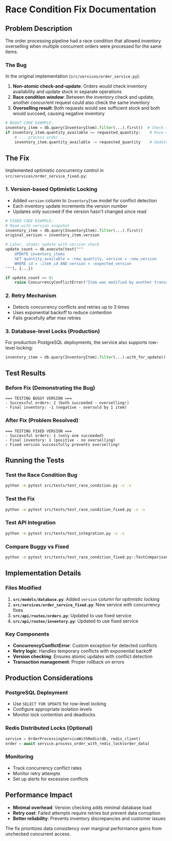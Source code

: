 # Race Condition Fix Documentation

## Problem Description

The order processing pipeline had a race condition that allowed inventory overselling when multiple concurrent orders were processed for the same items.

### The Bug

In the original implementation (`src/services/order_service.py`):

1. **Non-atomic check-and-update**: Orders would check inventory availability and update stock in separate operations
2. **Race condition window**: Between the inventory check and update, another concurrent request could also check the same inventory
3. **Overselling result**: Both requests would see sufficient stock and both would succeed, causing negative inventory

```python
# BUGGY CODE EXAMPLE:
inventory_item = db.query(InventoryItem).filter(...).first()  # Check stock
if inventory_item.quantity_available >= requested_quantity:    # Race condition here!
    # ... process order ...
    inventory_item.quantity_available -= requested_quantity    # Update stock
```

## The Fix

Implemented optimistic concurrency control in `src/services/order_service_fixed.py`:

### 1. Version-based Optimistic Locking

- Added `version` column to `InventoryItem` model for conflict detection
- Each inventory update increments the version number  
- Updates only succeed if the version hasn't changed since read

```python
# FIXED CODE EXAMPLE:
# Read with version snapshot
inventory_item = db.query(InventoryItem).filter(...).first()
original_version = inventory_item.version

# Later, atomic update with version check
update_count = db.execute(text("""
    UPDATE inventory_items 
    SET quantity_available = :new_quantity, version = :new_version
    WHERE id = :item_id AND version = :expected_version
"""), {...})

if update_count == 0:
    raise ConcurrencyConflictError("Item was modified by another transaction")
```

### 2. Retry Mechanism

- Detects concurrency conflicts and retries up to 3 times
- Uses exponential backoff to reduce contention
- Fails gracefully after max retries

### 3. Database-level Locks (Production)

For production PostgreSQL deployments, the service also supports row-level locking:

```python
inventory_item = db.query(InventoryItem).filter(...).with_for_update().first()
```

## Test Results

### Before Fix (Demonstrating the Bug)

```
=== TESTING BUGGY VERSION ===
- Successful orders: 2 (both succeeded - overselling!)
- Final inventory: -1 (negative - oversold by 1 item)
```

### After Fix (Problem Resolved)

```
=== TESTING FIXED VERSION ===  
- Successful orders: 1 (only one succeeded)
- Final inventory: 1 (positive - no overselling)
✓ Fixed version successfully prevents overselling!
```

## Running the Tests

### Test the Race Condition Bug
```bash
python -m pytest src/tests/test_race_condition.py -v -s
```

### Test the Fix
```bash
python -m pytest src/tests/test_race_condition_fixed.py -v -s
```

### Test API Integration
```bash
python -m pytest src/tests/test_integration.py -v -s
```

### Compare Buggy vs Fixed
```bash
python -m pytest src/tests/test_race_condition_fixed.py::TestComparisonBuggyVsFixed -v -s
```

## Implementation Details

### Files Modified

1. **`src/models/database.py`**: Added `version` column for optimistic locking
2. **`src/services/order_service_fixed.py`**: New service with concurrency fixes
3. **`src/api/routes/orders.py`**: Updated to use fixed service
4. **`src/api/routes/inventory.py`**: Updated to use fixed service

### Key Components

- **ConcurrencyConflictError**: Custom exception for detected conflicts
- **Retry logic**: Handles temporary conflicts with exponential backoff
- **Version checking**: Ensures atomic updates with conflict detection
- **Transaction management**: Proper rollback on errors

## Production Considerations

### PostgreSQL Deployment
- Use `SELECT FOR UPDATE` for row-level locking
- Configure appropriate isolation levels
- Monitor lock contention and deadlocks

### Redis Distributed Locks (Optional)
```python
service = OrderProcessingServiceWithRedis(db, redis_client)
order = await service.process_order_with_redis_lock(order_data)
```

### Monitoring
- Track concurrency conflict rates
- Monitor retry attempts
- Set up alerts for excessive conflicts

## Performance Impact

- **Minimal overhead**: Version checking adds minimal database load
- **Retry cost**: Failed attempts require retries but prevent data corruption  
- **Better reliability**: Prevents inventory discrepancies and customer issues

The fix prioritizes data consistency over marginal performance gains from unchecked concurrent access.